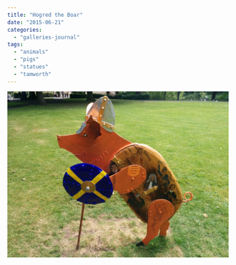 ```yaml
---
title: "Hogred the Boar"
date: "2015-06-21"
categories: 
  - "galleries-journal"
tags: 
  - "animals"
  - "pigs"
  - "statues"
  - "tamworth"
---
```


[![](images/Hogred-the-Boar-scaled.jpeg)](https://davidpeach.co.uk/wp-content/uploads/2023/05/Hogred-the-Boar-scaled.jpeg)
